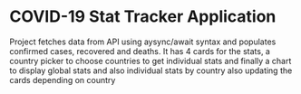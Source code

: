 # COVID-19 Stat Tracker Application

Project fetches data from API using aysync/await syntax and populates confirmed cases, recovered and deaths. It has 4 cards for the stats, a country picker to choose countries to get individual stats and finally a chart to display global stats and also individual stats by country also updating the cards depending on country